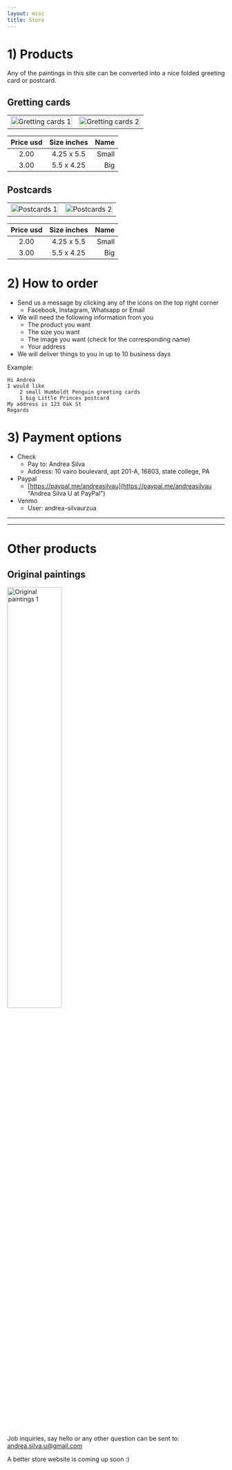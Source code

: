 ```yaml
---
layout: misc
title: Store
---
```


# 1) Products

<p align="justify">
    Any of the paintings in this site can be converted into a nice folded 
    greeting card or postcard. 
</p>

## Gretting cards
<table border="0" style="width:100%">
<tr>
    <td style="width:50%">
        <img border="0" alt="Gretting cards 1" src="https://andreasilvau.github.io/assets/img/shop/4.jpeg" style="width:100%">
    </td>
    <td style="width:50%">
        <img border="0" alt="Gretting cards 2" src="https://andreasilvau.github.io/assets/img/shop/5.jpeg" style="width:100%">
    </td>
</tr>
</table>


|Price usd    | Size inches    | Name     |
|:-----------:|:--------------:|---------:|
|2.00         | 4.25 x 5.5     | Small    |
|3.00         | 5.5 x 4.25     | Big      |

## Postcards
<table border="0" style="width:100%">
<tr>
    <td style="width:50%">
        <img border="0" alt="Postcards 1" src="https://andreasilvau.github.io/assets/img/shop/2.jpg" style="width:100%">
    </td>
    <td style="width:50%">
        <img border="0" alt="Postcards 2" src="https://andreasilvau.github.io/assets/img/shop/3.jpg" style="width:100%">
    </td>
</tr>
</table>

|Price usd    | Size inches    | Name     |
|:-----------:|:--------------:|---------:|
|2.00         | 4.25 x 5.5     | Small    |
|3.00         | 5.5 x 4.25     | Big      |

# 2) How to order
* Send us a message by clicking any of the icons on the top right corner 
  * Facebook, Instagram, Whatsapp or Email
* We will need the following information from you
  * The product you want
  * The size you want
  * The image you want (check for the corresponding name)
  * Your address
* We will deliver things to you in up to 10 business days

Example: 
```
Hi Andrea
I would like
    2 small Humboldt Penguin greeting cards  
    1 big Little Princes postcard
My address is 123 Oak St
Regards
```

# 3) Payment options

* Check
  * Pay to: Andrea Silva
  * Address: 10 vairo boulevard, apt 201-A, 16803, state college, PA
* Paypal
  * [https://paypal.me/andreasilvau](https://paypal.me/andreasilvau "Andrea Silva U at PayPal")
* Venmo
  * User: andrea-silvaurzua

***
***

# Other products

## Original paintings
<img border="0" alt="Original paintings 1" src="https://andreasilvau.github.io/assets/img/shop/1.jpeg" style="width:50%">

Job inquiries, say hello or any other question can be sent to: 
andrea.silva.u@gmail.com

A better store website is coming up soon :)


